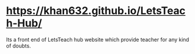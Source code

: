 # https://khan632.github.io/LetsTeach-Hub/
Its a front end of LetsTeach hub website which provide teacher for any kind of doubts.
